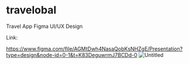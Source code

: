 # travelobal
Travel App Figma UI/UX Design

Link: 

 https://www.figma.com/file/AGMtDwh4NasaQobKsNHZgE/Presentation?type=design&node-id=0-1&t=K83DeguwrmJ7BCDd-0
![Untitled](https://github.com/Bawpsgithub/travelobal/assets/101357496/2fe2fd2c-8b37-49b6-ba20-1293e5d75b5e)
